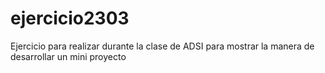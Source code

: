 # ejercicio2303
Ejercicio para realizar durante la clase de ADSI para mostrar la manera de desarrollar un mini proyecto
